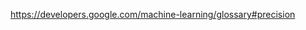 

<!--
 * @version:
 * @Author:  StevenJokess https://github.com/StevenJokess
 * @Date: 2020-11-07 22:01:33
 * @LastEditors:  StevenJokess https://github.com/StevenJokess
 * @LastEditTime: 2020-11-07 22:01:35
 * @Description:
 * @TODO::
 * @Reference:
-->
https://developers.google.com/machine-learning/glossary#precision
